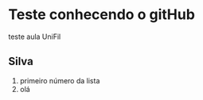 # Teste conhecendo o gitHub
teste aula UniFil
##  Silva
<ol>
  <li>primeiro número da lista
  </li>
  <li>olá</li>
</ol>

